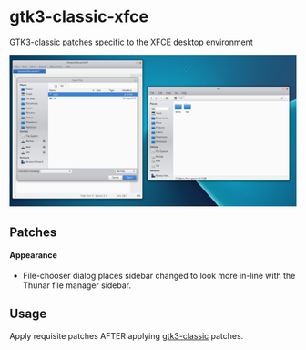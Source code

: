 # gtk3-classic-xfce

GTK3-classic patches specific to the XFCE desktop environment

![Image](/images/file-chooser.png?raw=true)


## Patches

#### Appearance

* File-chooser dialog places sidebar changed to look more in-line with the Thunar file manager sidebar.


## Usage

Apply requisite patches AFTER applying [gtk3-classic](https://github.com/lah7/gtk3-classic) patches.

